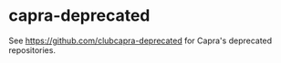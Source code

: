 capra-deprecated
================
See https://github.com/clubcapra-deprecated for Capra's deprecated repositories.
